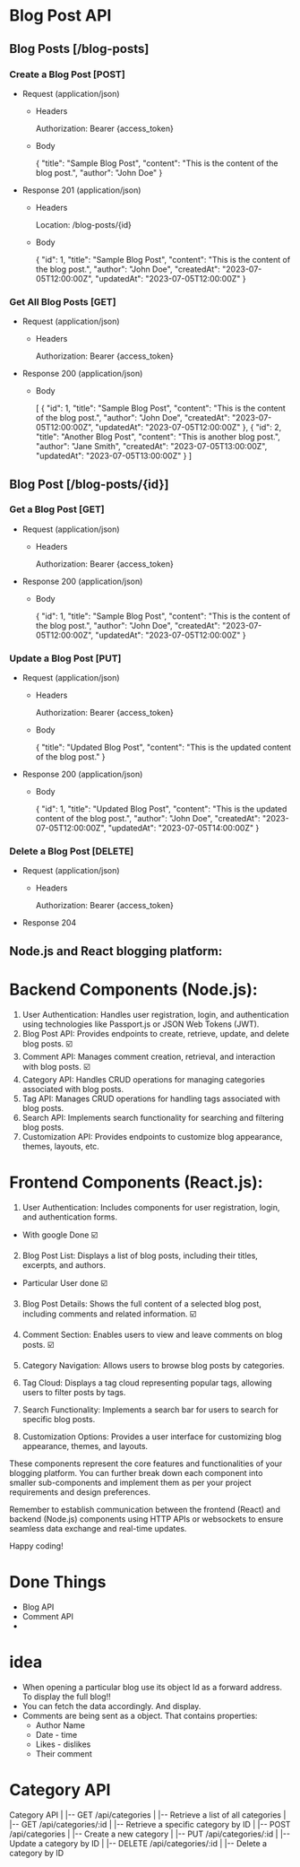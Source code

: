 # Blog Post API

## Blog Posts [/blog-posts]

### Create a Blog Post [POST]

+ Request (application/json)

    + Headers
    
        Authorization: Bearer {access_token}
        
    + Body
        
        {
            "title": "Sample Blog Post",
            "content": "This is the content of the blog post.",
            "author": "John Doe"
        }

+ Response 201 (application/json)

    + Headers
    
        Location: /blog-posts/{id}
        
    + Body
        
        {
            "id": 1,
            "title": "Sample Blog Post",
            "content": "This is the content of the blog post.",
            "author": "John Doe",
            "createdAt": "2023-07-05T12:00:00Z",
            "updatedAt": "2023-07-05T12:00:00Z"
        }

### Get All Blog Posts [GET]

+ Request (application/json)

    + Headers
    
        Authorization: Bearer {access_token}

+ Response 200 (application/json)

    + Body
        
        [
            {
                "id": 1,
                "title": "Sample Blog Post",
                "content": "This is the content of the blog post.",
                "author": "John Doe",
                "createdAt": "2023-07-05T12:00:00Z",
                "updatedAt": "2023-07-05T12:00:00Z"
            },
            {
                "id": 2,
                "title": "Another Blog Post",
                "content": "This is another blog post.",
                "author": "Jane Smith",
                "createdAt": "2023-07-05T13:00:00Z",
                "updatedAt": "2023-07-05T13:00:00Z"
            }
        ]

## Blog Post [/blog-posts/{id}]

### Get a Blog Post [GET]

+ Request (application/json)

    + Headers
    
        Authorization: Bearer {access_token}

+ Response 200 (application/json)

    + Body
        
        {
            "id": 1,
            "title": "Sample Blog Post",
            "content": "This is the content of the blog post.",
            "author": "John Doe",
            "createdAt": "2023-07-05T12:00:00Z",
            "updatedAt": "2023-07-05T12:00:00Z"
        }

### Update a Blog Post [PUT]

+ Request (application/json)

    + Headers
    
        Authorization: Bearer {access_token}
        
    + Body
        
        {
            "title": "Updated Blog Post",
            "content": "This is the updated content of the blog post."
        }

+ Response 200 (application/json)

    + Body
        
        {
            "id": 1,
            "title": "Updated Blog Post",
            "content": "This is the updated content of the blog post.",
            "author": "John Doe",
            "createdAt": "2023-07-05T12:00:00Z",
            "updatedAt": "2023-07-05T14:00:00Z"
        }

### Delete a Blog Post [DELETE]

+ Request (application/json)

    + Headers
    
        Authorization: Bearer {access_token}

+ Response 204


## Node.js and React blogging platform:

# Backend Components (Node.js):

1. User Authentication: Handles user registration, login, and authentication using technologies like Passport.js or JSON Web Tokens (JWT).
2. Blog Post API: Provides endpoints to create, retrieve, update, and delete blog posts. ☑️
3. Comment API: Manages comment creation, retrieval, and interaction with blog posts. ☑️
4. Category API: Handles CRUD operations for managing categories associated with blog posts. 
5. Tag API: Manages CRUD operations for handling tags associated with blog posts.
6. Search API: Implements search functionality for searching and filtering blog posts. 
7. Customization API: Provides endpoints to customize blog appearance, themes, layouts, etc.

# Frontend Components (React.js):

1. User Authentication: Includes components for user registration, login, and authentication forms. 
  - With google Done ☑️
2. Blog Post List: Displays a list of blog posts, including their titles, excerpts, and authors. 
  - Particular User done ☑️
3. Blog Post Details: Shows the full content of a selected blog post, including comments and related information. ☑️
 
4. Comment Section: Enables users to view and leave comments on blog posts. ☑️

5. Category Navigation: Allows users to browse blog posts by categories.
6. Tag Cloud: Displays a tag cloud representing popular tags, allowing users to filter posts by tags.
7. Search Functionality: Implements a search bar for users to search for specific blog posts.
8. Customization Options: Provides a user interface for customizing blog appearance, themes, and layouts.


These components represent the core features and functionalities of your blogging platform. You can further break down each component into smaller sub-components and implement them as per your project requirements and design preferences.

Remember to establish communication between the frontend (React) and backend (Node.js) components using HTTP APIs or websockets to ensure seamless data exchange and real-time updates.

Happy coding!


# Done Things 
 - Blog API
 - Comment API 
 - 

# idea
 - When opening a particular blog use its object Id as a forward address. To display the full blog!! 
 - You can fetch the data accordingly. And display.
 - Comments are being sent as a object. That contains properties: 
    - Author Name
    - Date - time
    - Likes - dislikes
    - Their comment 

# Category API 

Category API
|
|-- GET /api/categories
|   |-- Retrieve a list of all categories
|
|-- GET /api/categories/:id
|   |-- Retrieve a specific category by ID
|
|-- POST /api/categories
|   |-- Create a new category
|
|-- PUT /api/categories/:id
|   |-- Update a category by ID
|
|-- DELETE /api/categories/:id
|   |-- Delete a category by ID
